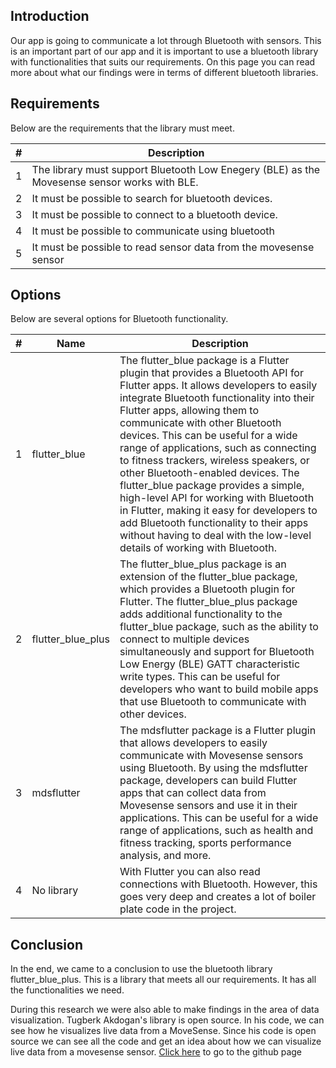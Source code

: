 ## Introduction
Our app is going to communicate a lot through Bluetooth with sensors. This is an important part of our app and it is important to use a bluetooth library with functionalities that suits our requirements. On this page you can read more about what our findings were in terms of different bluetooth libraries. 

## Requirements

Below are the requirements that the library must meet. 

|#|Description|
|-|-|
|1|The library must support Bluetooth Low Enegery (BLE) as the Movesense sensor works with BLE.| 
|2|It must be possible to search for bluetooth devices.||3|It must be possible to search for bluetooth devices. 
|3|It must be possible to connect to a bluetooth device.|3 
|4|It must be possible to communicate using bluetooth| 
|5|It must be possible to read sensor data from the movesense sensor| 


## Options

Below are several options for Bluetooth functionality.

|#|Name|Description|
|-|-|-|
|1|flutter_blue|The flutter_blue package is a Flutter plugin that provides a Bluetooth API for Flutter apps. It allows developers to easily integrate Bluetooth functionality into their Flutter apps, allowing them to communicate with other Bluetooth devices. This can be useful for a wide range of applications, such as connecting to fitness trackers, wireless speakers, or other Bluetooth-enabled devices. The flutter_blue package provides a simple, high-level API for working with Bluetooth in Flutter, making it easy for developers to add Bluetooth functionality to their apps without having to deal with the low-level details of working with Bluetooth.
|2|flutter_blue_plus|The flutter_blue_plus package is an extension of the flutter_blue package, which provides a Bluetooth plugin for Flutter. The flutter_blue_plus package adds additional functionality to the flutter_blue package, such as the ability to connect to multiple devices simultaneously and support for Bluetooth Low Energy (BLE) GATT characteristic write types. This can be useful for developers who want to build mobile apps that use Bluetooth to communicate with other devices.|.
|3|mdsflutter|The mdsflutter package is a Flutter plugin that allows developers to easily communicate with Movesense sensors using Bluetooth. By using the mdsflutter package, developers can build Flutter apps that can collect data from Movesense sensors and use it in their applications. This can be useful for a wide range of applications, such as health and fitness tracking, sports performance analysis, and more.|.
|4|No library|With Flutter you can also read connections with Bluetooth. However, this goes very deep and creates a lot of boiler plate code in the project.|


## Conclusion
In the end, we came to a conclusion to use the bluetooth library flutter_blue_plus. This is a library that meets all our requirements. It has all the functionalities we need.

During this research we were also able to make findings in the area of data visualization. Tugberk Akdogan's library is open source. In his code, we can see how he visualizes live data from a MoveSense. Since his code is open source we can see all the code and get an idea about how we can visualize live data from a movesense sensor. [Click here](https://github.com/petri-lipponen-movesense/mdsflutter) to go to the github page

